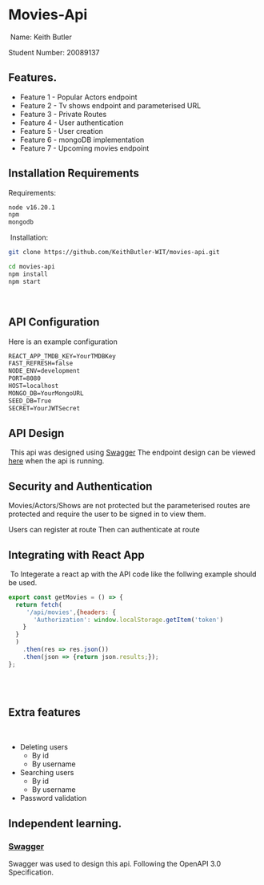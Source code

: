 # Movies-Api

​
Name: Keith Butler

Student Number: 20089137
​

## Features.

- Feature 1 - Popular Actors endpoint
- Feature 2 - Tv shows endpoint and parameterised URL
- Feature 3 - Private Routes
- Feature 4 - User authentication
- Feature 5 - User creation
- Feature 6 - mongoDB implementation
- Feature 7 - Upcoming movies endpoint

## Installation Requirements

Requirements:
``` sh
node v16.20.1
npm
mongodb
```

​
Installation:
``` sh
git clone https://github.com/KeithButler-WIT/movies-api.git
```

``` sh
cd movies-api
npm install
npm start
```
​

## API Configuration

Here is an example configuration

```bat
REACT_APP_TMDB_KEY=YourTMDBKey
FAST_REFRESH=false
NODE_ENV=development
PORT=8080
HOST=localhost
MONGO_DB=YourMongoURL
SEED_DB=True
SECRET=YourJWTSecret
```


## API Design
​
This api was designed using [Swagger](https://swagger.io/)
The endpoint design can be viewed [here](http://localhost:8080) when the api is running.

## Security and Authentication

Movies/Actors/Shows are not protected but the parameterised routes are protected and require the user to be signed in to view them.

Users can register at route 
Then can authenticate at route 
​

## Integrating with React App
​
To Integerate a react ap with the API code like the follwing example should be used.

```Javascript
export const getMovies = () => {
  return fetch(
     '/api/movies',{headers: {
       'Authorization': window.localStorage.getItem('token')
    }
  }
  )
    .then(res => res.json())
    .then(json => {return json.results;});
};
​
```

​

## Extra features
​
- Deleting users
    - By id
    - By username
- Searching users
    - By id 
    - By username
- Password validation
​

## Independent learning.

### [Swagger](https://swagger.io/)
Swagger was used to design this api. Following the OpenAPI 3.0 Specification.
